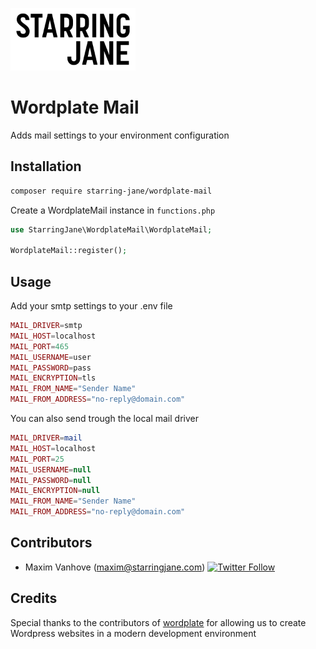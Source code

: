 ![Starring Jane](logo.png)

# Wordplate Mail

Adds mail settings to your environment configuration

## Installation

```sh
composer require starring-jane/wordplate-mail
```

Create a WordplateMail instance in `functions.php`

```php
use StarringJane\WordplateMail\WordplateMail;

WordplateMail::register();
```

## Usage

Add your smtp settings to your .env file

```php
MAIL_DRIVER=smtp
MAIL_HOST=localhost
MAIL_PORT=465
MAIL_USERNAME=user
MAIL_PASSWORD=pass
MAIL_ENCRYPTION=tls
MAIL_FROM_NAME="Sender Name"
MAIL_FROM_ADDRESS="no-reply@domain.com"
```

You can also send trough the local mail driver

```php
MAIL_DRIVER=mail
MAIL_HOST=localhost
MAIL_PORT=25
MAIL_USERNAME=null
MAIL_PASSWORD=null
MAIL_ENCRYPTION=null
MAIL_FROM_NAME="Sender Name"
MAIL_FROM_ADDRESS="no-reply@domain.com"
```

## Contributors

* Maxim Vanhove (maxim@starringjane.com) [![Twitter Follow](https://img.shields.io/twitter/follow/MrMaximVanhove.svg?style=social&logo=twitter&label=Follow)](https://twitter.com/MrMaximVanhove)

## Credits

Special thanks to the contributors of [wordplate](https://github.com/wordplate/wordplate) for allowing us to create Wordpress websites in a modern development environment
